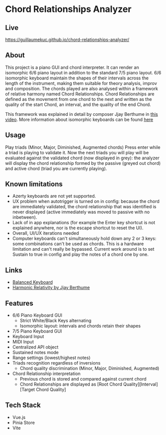 # Chord Relationships Analyzer

## Live

https://guillaumekuc.github.io/chord-relationships-analyzer/

## About

This project is a piano GUI and chord interpreter. 
It can render an isomorphic 6/6 piano layout in addition to the standard 7/5 piano layout. 
6/6 isomorphic keyboard maintain the shapes of their intervals across the length of the instrument, making them suitable for theory analysis, improv and composition. 
The chords played are also analysed within a framework of relative harmony named Chord Relationships. Chord Relationships are defined as the movement from one chord to the next and written as the quality of the start Chord, an interval, and the quality of the end Chord. 

This framework was explained in detail by composer Jjay Berthume in [this video](https://www.youtube.com/watch?v=Zr8S98v5vhU).
More information about isomorphic keyboards can be found [here](http://www.balanced-keyboard.org/)

## Usage

Play triads (Minor, Major, Diminished, Augmented chords)
Press enter while a triad is playing to validate it. 
Now the next triads you will play will be evaluated against the validated chord (now displayed in grey): the analyzer will display the chord relationship formed by the passive (greyed out chord) and active chord (triad you are currently playing).

## Known limitations

- Azerty keyboards are not yet supported.
- UX problem when autotrigger is turned on in config: because the chord are immediately validated, the chord relationship that was identified is never displayed (active immediately was moved to passive with no inbetween).
- Lack of in app explanations (for example the Enter key shortcut is not explained anywhere, nor is the escape shortcut to reset the UI).
- Overall, UI/UX iterations needed 
- Computer keyboards can't simultaneously hold down any 2 or 3 keys: some combinations can't be used as chords. This is a hardware limitation and can't really be bypassed. Current work around is to set Sustain to true in config and play the notes of a chord one by one. 

## Links

- [Balanced Keyboard]( http://www.balanced-keyboard.org/)
- [Harmonic Relativity by Jjay Berthume](https://www.youtube.com/watch?v=Zr8S98v5vhU)


## Features

- 6/6 Piano Keyboard GUI
	- Strict White/Black Keys alternating
	- Isomorphic layout: intervals and chords retain their shapes
- 7/5 Piano Keyboard GUI
- Keyboard Input
- MIDI Input
- Centralized API object
- Sustained notes mode
- Range settings (lowest/highest notes)
- Triads recognition regardless of inversions
	- Chord quality discrimination (Minor, Major, Diminished, Augmented)
- Chord Relationship interpretation
	- Previous chord is stored and compared against current chord
	- Chord Relationships are displayed as \[Root Chord Quality]\[Interval]\[Target Chord Quality]

## Tech Stack

- Vue.js
- Pinia Store
- Vite
